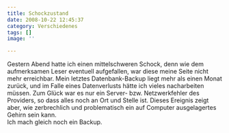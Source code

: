 ```yaml
---
title: Schockzustand
date: 2008-10-22 12:45:37
category: Verschiedenes
tags: []
image: ''

---
```


Gestern Abend hatte ich einen mittelschweren Schock, denn wie dem aufmerksamen Leser eventuell aufgefallen, war diese meine Seite nicht mehr erreichbar. Mein letztes Datenbank-Backup liegt mehr als einen Monat zurück, und im Falle eines Datenverlusts hätte ich vieles nacharbeiten müssen. Zum Glück war es nur ein Server- bzw. Netzwerkfehler des Providers, so dass alles noch an Ort und Stelle ist. Dieses Ereignis zeigt aber, wie zerbrechlich und problematisch ein auf Computer ausgelagertes Gehirn sein kann.  
Ich mach gleich noch ein Backup.
